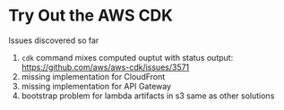 # Try Out the AWS CDK

Issues discovered so far

1. `cdk` command mixes computed ouptut with status output: https://github.com/aws/aws-cdk/issues/3571
1. missing implementation for CloudFront
1. missing implementation for API Gateway
1. bootstrap problem for lambda artifacts in s3 same as other solutions
